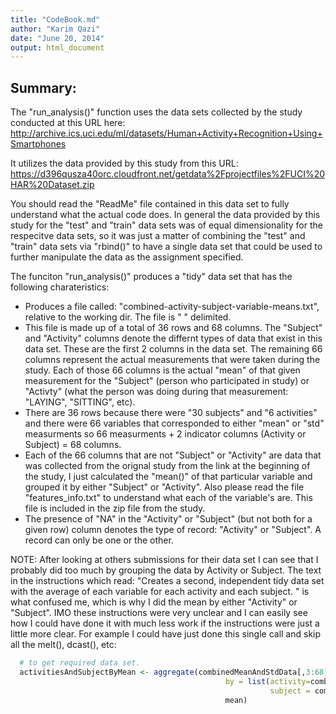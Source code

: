 ```yaml
---
title: "CodeBook.md"
author: "Karim Qazi"
date: "June 20, 2014"
output: html_document
---
```


<h2>Summary:</h2>

The "run_analysis()" function uses the data sets collected by the study conducted at this URL here: 
http://archive.ics.uci.edu/ml/datasets/Human+Activity+Recognition+Using+Smartphones

It utilizes the data provided by this study from this URL:
https://d396qusza40orc.cloudfront.net/getdata%2Fprojectfiles%2FUCI%20HAR%20Dataset.zip

You should read the "ReadMe" file contained in this data set to fully understand what the actual code does.  In general the data provided by this study for the "test" and "train" data sets was of equal dimensionality for the respecitve data sets, so it was just a matter of combining the "test" and "train" data sets via "rbind()" to have a single data set that could be used to further manipulate the data as the assignment specified.

The funciton "run_analysis()" produces a "tidy" data set that has the following charateristics:

* Produces a file called: "combined-activity-subject-variable-means.txt", relative to the working dir. The file is " " delimited.
* This file is made up of a total of 36 rows and 68 columns. The "Subject" and "Activity" columns denote the differnt types of data that exist in this data set.  These are the first 2 columns in the data set.  The remaining 66 columns represent the actual measurements that were taken during the study.  Each of those 66 columns is the actual "mean" of that given measurement for the "Subject" (person who participated in study) or "Activty" (what the person was doing during that measurement: "LAYING", "SITTING", etc).   
* There are 36 rows because there were "30 subjects" and "6 activities" and there were 66 variables that corresponded to either "mean" or "std" measurments so 66 measurments + 2 indicator columns (Activity or Subject) = 68 columns.
* Each of the 66 columns that are not "Subject" or "Activity" are data that was collected from the orignal study from the link at the beginning of the study, I just calculated the "mean()" of that particular variable and grouped it by either "Subject" or "Activity".  Also please read the file "features_info.txt" to understand what each of the variable's are.  This file is included in the zip file from the study.
* The presence of "NA" in the "Activity" or "Subject" (but not both for a given row)  column denotes the type of record: "Activity" or "Subject".  A record can only be one or the other.


NOTE:  After looking at others submissions for their data set I can see that I probably did too much by grouping the data by Activity or Subject.  The text in the instructions which read: "Creates a second, independent tidy data set with the average of each variable for each activity and each subject. " is what confused me, which is why I did the mean by either "Activity" or "Subject".  IMO these instructions were very unclear and I can easily see how I could have done it with much less work if the instructions were just a little more clear.  For example I could have just done this single call and skip all the melt(), dcast(), etc:

``` r
  # to get required data set.
  activitiesAndSubjectByMean <- aggregate(combinedMeanAndStdData[,3:68], 
                                                by = list(activity=combinedMeanAndStdData$Activity,
                                                          subject = combinedMeanAndStdData$Subject),
                                                mean)
```
